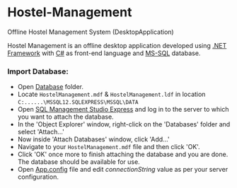 # Hostel-Management
Offline Hostel Management System (DesktopApplication)

Hostel Management is an offline desktop application developed using [.NET Framework](https://www.microsoft.com/net/download/dotnet-framework-runtime) with [C#](https://docs.microsoft.com/en-us/dotnet/csharp/) as front-end language and [MS-SQL](https://www.microsoft.com/en-in/sql-server/) database. 

### Import Database:
- Open [Database](https://github.com/nikhilamin073/Hostel-Management/tree/master/Database) folder.
- Locate `HostelManagement.mdf` & `HostelManagement.ldf` in location ``C:......\MSSQL12.SQLEXPRESS\MSSQL\DATA``
- Open [SQL Management Studio Express](https://www.microsoft.com/en-in/download/details.aspx?id=8961) and log in to the server to which you want to attach the database. 
- In the 'Object Explorer' window, right-click on the 'Databases' folder and select 'Attach...' 
- Now inside 'Attach Databases' window, click 'Add...'
- Navigate to your `HostelManagement.mdf` file and then click 'OK'. 
- Click 'OK' once more to finish attaching the database and you are done. The database should be available for use.
- Open [App.config](https://github.com/nikhilamin073/Hostel-Management/blob/master/HostelManagement/App.config) file and edit _connectionString_ value as per your server configuration.
